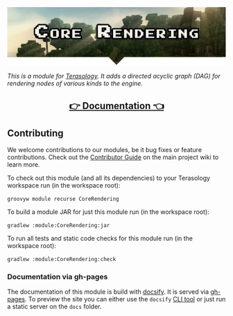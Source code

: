 <div align="center">
<img src="https://raw.githubusercontent.com/Terasology/CoreRendering/develop/docs/_media/banner.png">
</div>

_This is a module for [Terasology].
It adds a directed acyclic graph (DAG) for rendering nodes of various kinds to the engine._

<h2 align="center"><a href="https://terasology.github.io/CoreRendering">👉 Documentation 👈</a></h2>

## Contributing

We welcome contributions to our modules, be it bug fixes or feature contributions.
Check out the [Contributor Guide][contributor-guide] on the main project wiki to learn more.

To check out this module (and all its dependencies) to your Terasology workspace run (in the workspace root):

```
groovyw module recurse CoreRendering
```

To build a module JAR for just this module run (in the workspace root):

```
gradlew :module:CoreRendering:jar
```

To run all tests and static code checks for this module run (in the workspace root):

```
gradlew :module:CoreRendering:check
```

### Documentation via gh-pages

The documentation of this module is build with [docsify].
It is served via [gh-pages].
To preview the site you can either use the `docsify` [CLI tool](https://github.com/docsifyjs/docsify-cli) or just run a static server on the `docs` folder.

<!-- References -->
[Terasology]: https://github.com/MovingBlocks/Terasology
[gh-pages]: https://pages.github.com/
[docsify]: https://docsify.js.org/#/
[contributor-guide]: https://github.com/MovingBlocks/Terasology/wiki/Contributor-Quick-Start
